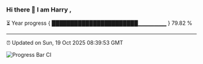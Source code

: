 ### Hi there 👋 I am Harry , 

⏳ Year progress { ███████████████████████▁▁▁▁▁▁▁ } 79.82 %

---

⏰ Updated on Sun, 19 Oct 2025 08:39:53 GMT

![Progress Bar CI](https://github.com/duykhang68/duykhang68/workflows/Progress%20Bar%20CI/badge.svg)
